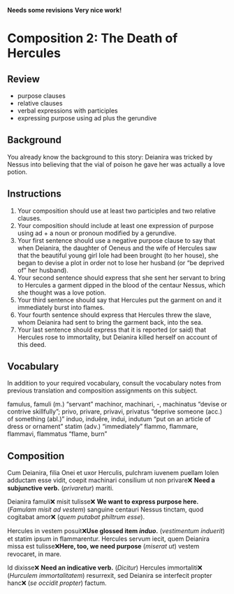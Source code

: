 **Needs some revisions**
**Very nice work!**

# Composition 2: The Death of Hercules

## Review
- purpose clauses
- relative clauses
- verbal expressions with participles
- expressing purpose using ad plus the gerundive

## Background
You already know the background to this story: Deianira was tricked by Nessus into believing that the vial of poison he gave her was actually a love potion.

## Instructions
1. Your composition should use at least two participles and two relative clauses.
2. Your composition should include at least one expression of purpose using ad + a noun or pronoun modified by a gerundive.
3. Your first sentence should use a negative purpose clause to say that when Deianira, the daughter of Oeneus and the wife of Hercules saw that the beautiful young girl Iole had been brought (to her house), she began to devise a plot in order not to lose her husband (or “be deprived of” her husband).
4. Your second sentence should express that she sent her servant to bring to Hercules a garment dipped in the blood of the centaur Nessus, which she thought was a love potion.
5. Your third sentence should say that Hercules put the garment on and it immediately burst into flames.
6. Your fourth sentence should express that Hercules threw the slave, whom Deianira had sent to bring the garment back, into the sea.
7. Your last sentence should express that it is reported (or said) that Hercules rose to immortality, but Deianira killed herself on account of this deed.

## Vocabulary
In addition to your required vocabulary, consult the vocabulary notes from previous translation and composition assignments on this subject.

famulus, famuli (m.) “servant”
machinor, machinari, -, machinatus “devise or contrive skillfully”;
privo, privare, privavi, privatus “deprive someone (acc.) of something (abl.)”
induo, induĕre, indui, indutum “put on an article of dress or ornament”
statim (adv.) “immediately”
flammo, flammare, flammavi, flammatus “flame, burn”

## Composition
Cum Deianira, filia Onei et uxor Herculis, pulchram iuvenem puellam Iolen adductam esse vidit, coepit machinari consilium ut non privare❌ **Need a subjunctive verb.** (*privaretur*) mariti. 

Deianira famuli❌ misit tulisse❌ **We want to express purpose here.** (*Famulam misit ad vestem*) sanguine centauri Nessus tinctam, quod cogitabat amor❌ (*quem putabat philtrum esse*). 

Hercules in vestem posuit❌**Use glossed item *induo*.** (*vestimentum induerit*) et statim ipsum in flammarentur. Hercules servum iecit, quem Deianira missa est tulisse❌**Here, too, we need purpose** (*miserat ut*) vestem revocaret, in mare. 

Id dixisse❌ **Need an indicative verb.** (*Dicitur*) Hercules immortaliti❌ (*Hurculem immortalitatem*) resurrexit, sed Deianira se interfecit propter hanc❌ (*se occidit propter*) factum.
